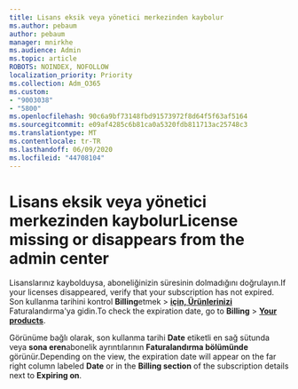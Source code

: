 ```yaml
---
title: Lisans eksik veya yönetici merkezinden kaybolur
ms.author: pebaum
author: pebaum
manager: mnirkhe
ms.audience: Admin
ms.topic: article
ROBOTS: NOINDEX, NOFOLLOW
localization_priority: Priority
ms.collection: Adm_O365
ms.custom:
- "9003038"
- "5800"
ms.openlocfilehash: 90c6a9bf73148fbd91573972f8d64f5f63af5164
ms.sourcegitcommit: e09af4285c6b81ca0a5320fdb811713ac25748c3
ms.translationtype: MT
ms.contentlocale: tr-TR
ms.lasthandoff: 06/09/2020
ms.locfileid: "44708104"
---
```

# <a name="license-missing-or-disappears-from-the-admin-center"></a><span data-ttu-id="819ba-102">Lisans eksik veya yönetici merkezinden kaybolur</span><span class="sxs-lookup"><span data-stu-id="819ba-102">License missing or disappears from the admin center</span></span>


<span data-ttu-id="819ba-103">Lisanslarınız kaybolduysa, aboneliğinizin süresinin dolmadığını doğrulayın.</span><span class="sxs-lookup"><span data-stu-id="819ba-103">If your licenses disappeared, verify that your subscription has not expired.</span></span> <span data-ttu-id="819ba-104">Son kullanma tarihini kontrol **Billing**etmek   >   **[için, Ürünlerinizi](https://go.microsoft.com/fwlink/p/?linkid=842054)** Faturalandırma'ya gidin.</span><span class="sxs-lookup"><span data-stu-id="819ba-104">To check the expiration date, go to  **Billing**  >  **[Your products](https://go.microsoft.com/fwlink/p/?linkid=842054)**.</span></span>  

<span data-ttu-id="819ba-105">Görünüme bağlı olarak, son kullanma tarihi **Date** etiketli en sağ sütunda veya **sona eren**abonelik ayrıntılarının **Faturalandırma bölümünde** görünür.</span><span class="sxs-lookup"><span data-stu-id="819ba-105">Depending on the view, the expiration date will appear on the far right column labeled  **Date**  or in the  **Billing section**  of the subscription details next to  **Expiring on**.</span></span>